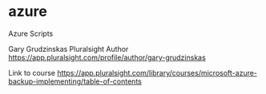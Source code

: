 # azure
Azure Scripts

Gary Grudzinskas 
Pluralsight Author
https://app.pluralsight.com/profile/author/gary-grudzinskas

Link to course
https://app.pluralsight.com/library/courses/microsoft-azure-backup-implementing/table-of-contents
